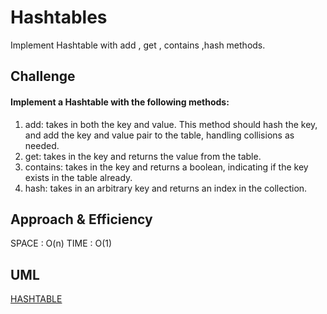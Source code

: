 # Hashtables
Implement Hashtable with add , get , contains ,hash methods.

## Challenge

#### Implement a Hashtable with the following methods:
1. add: takes in both the key and value. This method should hash the key, and add the key and value pair to the table, handling collisions as needed.
2. get: takes in the key and returns the value from the table.
3. contains: takes in the key and returns a boolean, indicating if the key exists in the table already.
4. hash: takes in an arbitrary key and returns an index in the collection.

## Approach & Efficiency
SPACE : O(n)
TIME : O(1)

## UML
[HASHTABLE](https://drive.google.com/file/d/1d_5svDgWsHsbHuZPSTJrQJIOPSJpTPLZ/view?usp=sharing)
